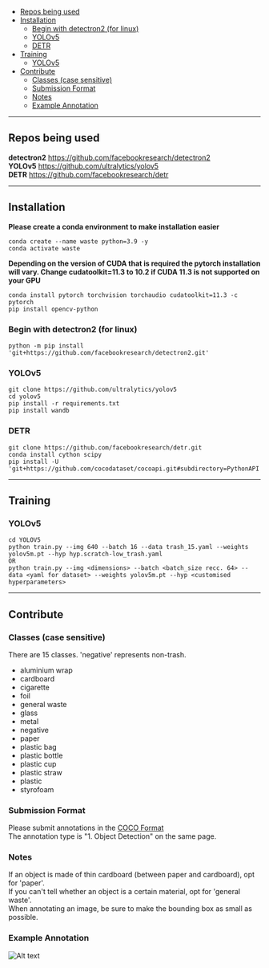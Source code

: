 - [Repos being used](#repos-being-used)
- [Installation](#installation)
  - [Begin with detectron2 (for linux)](#begin-with-detectron2-for-linux)
  - [YOLOv5](#yolov5)
  - [DETR](#detr)
- [Training](#training)
  - [YOLOv5](#yolov5-1)
- [Contribute](#contribute)
  - [Classes (case sensitive)](#classes-case-sensitive)
  - [Submission Format](#submission-format)
  - [Notes](#notes)
  - [Example Annotation](#example-annotation)

---

## Repos being used
**detectron2** https://github.com/facebookresearch/detectron2  
**YOLOv5** https://github.com/ultralytics/yolov5  
**DETR** https://github.com/facebookresearch/detr  

---

## Installation
**Please create a conda environment to make installation easier**
```shell
conda create --name waste python=3.9 -y  
conda activate waste  
```
**Depending on the version of CUDA that is required the pytorch installation will vary. Change cudatoolkit=11.3 to 10.2 if CUDA 11.3 is not supported on your GPU**
```shell
conda install pytorch torchvision torchaudio cudatoolkit=11.3 -c pytorch  
pip install opencv-python  
```
### Begin with detectron2 (for linux)
```shell
python -m pip install 'git+https://github.com/facebookresearch/detectron2.git'  
```
### YOLOv5
```shell
git clone https://github.com/ultralytics/yolov5  
cd yolov5  
pip install -r requirements.txt
pip install wandb
```
### DETR
```shell
git clone https://github.com/facebookresearch/detr.git  
conda install cython scipy  
pip install -U 'git+https://github.com/cocodataset/cocoapi.git#subdirectory=PythonAPI'  
```

---

## Training
### YOLOv5
```shell
cd YOLOV5  
python train.py --img 640 --batch 16 --data trash_15.yaml --weights yolov5m.pt --hyp hyp.scratch-low_trash.yaml  
OR  
python train.py --img <dimensions> --batch <batch_size recc. 64> --data <yaml for dataset> --weights yolov5m.pt --hyp <customised hyperparameters>
```

---

## Contribute
### Classes (case sensitive)
There are 15 classes. 'negative' represents non-trash.
- aluminium wrap
- cardboard
- cigarette
- foil
- general waste
- glass
- metal
- negative
- paper
- plastic bag
- plastic bottle
- plastic cup
- plastic straw
- plastic
- styrofoam

### Submission Format
Please submit annotations in the [COCO Format](https://cocodataset.org/#format-data)  
The annotation type is "1. Object Detection" on the same page.  

### Notes
If an object is made of thin cardboard (between paper and cardboard), opt for 'paper'.  
If you can't tell whether an object is a certain material, opt for 'general waste'.  
When annotating an image, be sure to make the bounding box as small as possible.

### Example Annotation
![Alt text](../assets/example.png?raw=true)
